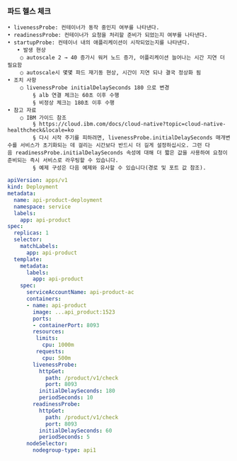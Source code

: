 ### 파드 헬스 체크
    • livenessProbe: 컨테이너가 동작 중인지 여부를 나타낸다. 
    • readinessProbe: 컨테이너가 요청을 처리할 준비가 되었는지 여부를 나타낸다. 
    • startupProbe: 컨테이너 내의 애플리케이션이 시작되었는지를 나타낸다.
       • 발생 현상 
        ○ autoscale 2 → 40 증가시 워커 노드 증가, 어플리케이션 늘어나는 시간 지연 더 필요함
        ○ autoscale시 몇몇 파드 재기동 현상, 시간이 지연 되나 결국 정상화 됨
    • 조치 사항
        ○ livenessProbe initialDelaySeconds 180 으로 변경
            § alb 연결 체크는 60초 이후 수행
            § 비정상 체크는 180초 이후 수행
    • 참고 자료
        ○ IBM 가이드 참조 
            § https://cloud.ibm.com/docs/cloud-native?topic=cloud-native-healthcheck&locale=ko
            § 다시 시작 주기를 피하려면, livenessProbe.initialDelaySeconds 매개변수를 서비스가 초기화되는 데 걸리는 시간보다 반드시 더 길게 설정하십시오. 그런 다음 readinessProbe.initialDelaySeconds 속성에 대해 더 짧은 값을 사용하여 요청이 준비되는 즉시 서비스로 라우팅할 수 있습니다.
            § 예제 구성은 다음 예제와 유사할 수 있습니다(경로 및 포트 값 참조).


```yaml
apiVersion: apps/v1
kind: Deployment
metadata:
  name: api-product-deployment
  namespace: service
  labels:
    app: api-product
spec:
  replicas: 1
  selector:
    matchLabels:
      app: api-product
  template:
    metadata:
      labels:
        app: api-product
    spec:
      serviceAccountName: api-product-ac
      containers:
      - name: api-product
        image: ...api_product:1523
        ports:
        - containerPort: 8093
        resources:
         limits:
           cpu: 1000m
         requests:
           cpu: 500m
        livenessProbe:
          httpGet:
            path: /product/v1/check
            port: 8093
          initialDelaySeconds: 180
          periodSeconds: 10
        readinessProbe:
          httpGet:
            path: /product/v1/check
            port: 8093
          initialDelaySeconds: 60
          periodSeconds: 5
      nodeSelector:
        nodegroup-type: api1

```

 
